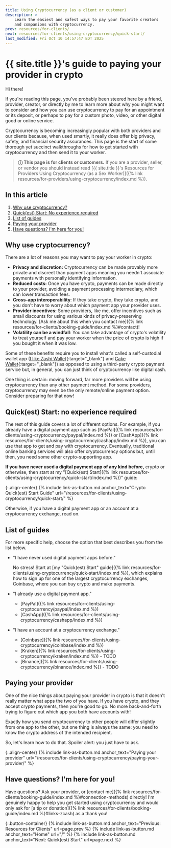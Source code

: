 ```yaml
---
title: Using Cryptocurrency (as a client or customer)
description: >
    Learn the easiest and safest ways to pay your favorite creators
    and companions with cryptocurrency.
prev: resources/for-clients/
next: resources/for-clients/using-cryptocurrency/quick-start/
last_modified: Fri Oct 10 14:57:47 EDT 2025
---
```


# {{ site.title }}'s guide to paying your provider in crypto

Hi there!

If you're reading this page, you've probably been steered here by a friend, provider, creator, or directly by me to learn more about why you might want to consider and how you can use cryptocurrency to pay for an appointment or its deposit, or perhaps to pay for a custom photo, video, or other digital good or online service.

Cryptocurrency is becoming increasingly popular with both providers and our clients because, when used smartly, it really does offer big privacy, safety, and financial security assurances. This page is the start of some thorough yet succinct walkthroughs for how to get started with cryptocurrency and then send it to your worker.

> **&#9432; This page is for clients or customers.** If you are a provider, seller, or vendor you should instead read [{{ site.title }}'s Resources for Providers Using Cryptocurrency (as a Sex Worker)]({% link resources/for-providers/using-cryptocurrency/index.md %}).

## In this article

1. [Why use cryptocurrency?](#why-use-cryptocurrency)
1. [Quick(est) Start: No experience required](#quickest-start-no-experience-required)
1. [List of guides](#list-of-guides)
1. [Paying your provider](#paying-your-provider)
1. [Have questions? I'm here for you!](#have-questions-im-here-for-you)

## Why use cryptocurrency?

There are a lot of reasons you may want to pay your worker in crypto:

- **Privacy and discretion:** Cryptocurrency can be made provably more private and discreet than payment apps meaning you needn't associate payments with personally identifying information.
- **Reduced costs:** Once you have crypto, payments can be made directly to your provider, avoiding a payment processing intermediary, which can lower transaction fees.
- **Cross-app interoperability**: If they take crypto, they take crypto, and you don't have to worry about which payment app your provider uses.
- **Provider incentives:** Some providers, like me, offer incentives such as small discounts for using various kinds of privacy-preserving technology. [Ask me about this when you contact me]({% link resources/for-clients/booking-guide/index.md %}#contact)!
- **Volatility can be a windfall**: You can take advantage of crypto's volatility to treat yourself and pay your worker when the price of crypto is high if you bought it when it was low.

Some of these benefits require you to install what's called a self-custodial wallet app ([I like Zashi Wallet](https://electriccoin.co/zashi/){:target="_blank"} and [Cake Wallet](https://cakewallet.com/){:target="_blank"}) as opposed to using a third-party crypto payment service but, in general, you can just think of cryptocurrency like digital cash.

One thing is certain: moving forward, far more providers will be using cryptocurrency than any other payment method. For some providers, cryptocurrency may even be the only remote/online payment option. Consider preparing for that now!

## Quick(est) Start: no experience required

The rest of this guide covers a lot of different options. For example, if you already have a digital payment app such as [PayPal]({% link resources/for-clients/using-cryptocurrency/paypal/index.md %}) or [CashApp]({% link resources/for-clients/using-cryptocurrency/cashapp/index.md %}), you can use that app to get and pay with cryptocurrency. Eventually, traditional online banking services will also offer cryptocurrency options but, until then, you need some other crypto-supporting app.

**If you have never used a digital payment app of any kind before,** crypto or otherwise, then start at my "[Quick(est) Start]({% link resources/for-clients/using-cryptocurrency/quick-start/index.md %})" guide:

{:.align-center}
{% include link-as-button.md anchor_text="Crypto Quick(est) Start Guide" url="/resources/for-clients/using-cryptocurrency/quick-start/" %}

Otherwise, if you have a digital payment app or an account at a cryptocurrency exchange, read on.

## List of guides

For more specific help, choose the option that best describes you from the list below.

- "I have never used digital payment apps before."

    No stress! Start at [my "Quick(est) Start" guide]({% link resources/for-clients/using-cryptocurrency/quick-start/index.md %}), which explains how to sign up for one of the largest cryptocurrency exchanges, Coinbase, where you can buy crypto and make payments.

- "I already use a digital payment app."
    - [PayPal]({% link resources/for-clients/using-cryptocurrency/paypal/index.md %})
    - [CashApp]({% link resources/for-clients/using-cryptocurrency/cashapp/index.md %})
- "I have an account at a cryptocurrency exchange."
    - [Coinbase]({% link resources/for-clients/using-cryptocurrency/coinbase/index.md %})
    - [Kraken]({% link resources/for-clients/using-cryptocurrency/kraken/index.md %}) - TODO
    - [Binance]({% link resources/for-clients/using-cryptocurrency/binance/index.md %}) - TODO

## Paying your provider

One of the nice things about paying your provider in crypto is that it doesn't really matter what apps the two of you have. If you have crypto, and they accept crypto payments, then you're good to go. No more back-and-forth trying to figure out which app you both have accounts with!

Exactly how you send cryptocurrency to other people will differ slightly from one app to the other, but one thing is always the same: you need to know the crypto address of the intended recipient.

So, let's learn how to do that. Spoiler alert: you just have to ask.

{:.align-center}
{% include link-as-button.md anchor_text="Paying your provider" url="/resources/for-clients/using-cryptocurrency/paying-your-provider/" %}

## Have questions? I'm here for you!

Have questions? Ask your provider, or [contact me]({% link resources/for-clients/booking-guide/index.md %}#connection-methods) directly! I'm genuinely happy to help you get started using cryptocurrency and would only ask for [a tip or donation]({% link resources/for-clients/booking-guide/index.md %}#links-zcash) as a thank you!

{:.button-container}
{% include link-as-button.md anchor_text="Previous: Resources for Clients" url=page.prev %} {% include link-as-button.md anchor_text="Home" url="/" %} {% include link-as-button.md anchor_text="Next: Quick(est) Start" url=page.next %}
